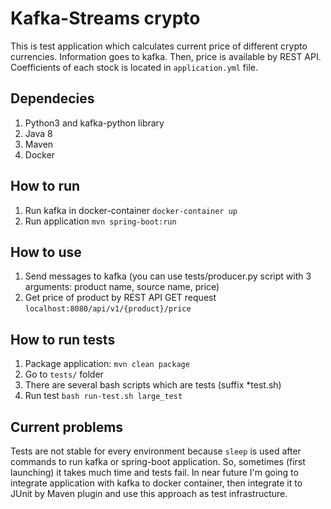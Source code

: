 # Kafka-Streams crypto

This is test application which calculates current price of different crypto currencies. Information goes to kafka. Then, price is available by REST API. Coefficients of each stock is located in ```application.yml``` file.

## Dependecies
1) Python3 and kafka-python library
2) Java 8
3) Maven
4) Docker

## How to run
1) Run kafka in docker-container ```docker-container up```
2) Run application ```mvn spring-boot:run```

## How to use
1) Send messages to kafka (you can use tests/producer.py script with 3 arguments: product name, source name, price)
2) Get price of product by REST API GET request ```localhost:8080/api/v1/{product}/price```

## How to run tests
1) Package application: ```mvn clean package```
2) Go to ```tests/``` folder
3) There are several bash scripts which are tests (suffix *test.sh)
3) Run test ```bash run-test.sh large_test```

## Current problems
Tests are not stable for every environment because ```sleep``` is used after commands to run kafka or spring-boot application. So, sometimes (first launching) it takes much time and tests fail. In near future I'm going to integrate application with kafka to docker container, then integrate it to JUnit by Maven plugin and use this approach as test infrastructure.
